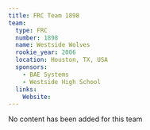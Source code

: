 ```yaml
---
title: FRC Team 1898
team:
  type: FRC
  number: 1898
  name: Westside Wolves
  rookie_year: 2006
  location: Houston, TX, USA
  sponsors:
    - BAE Systems
    - Westside High School
  links:
    Website: 
---
```

No content has been added for this team